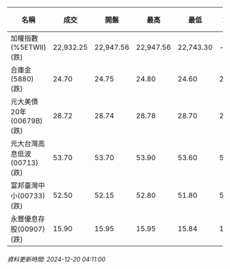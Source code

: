 | 名稱 | 成交 | 開盤 | 最高 | 最低 | 均價 | 成交金額(億) | 昨收 | 漲跌幅 | 漲跌 | 總量 | 昨量 | 振幅 |
| -------- | -------- | -------- | -------- |-------- | -------- | -------- |-------- |-------- |-------- | -------- | -------- |-------- |
|加權指數(%5ETWII) (跌)|22,932.25|22,947.56|22,947.56|22,743.30|-|4,108.51|23,168.67|1.02%|236.42|7,572,889|0|0.88%|
|合庫金(5880) (跌)|24.70|24.75|24.80|24.60|24.66|5.48|24.90|0.80%|0.20|22,237|9,409|0.80%|
|元大美債20年(00679B) (跌)|28.72|28.74|28.78|28.70|28.73|29.21|29.03|1.07%|0.31|101,682|121,819|0.28%|
|元大台灣高息低波(00713) (跌)|53.70|53.70|53.90|53.60|53.72|7.53|54.00|0.56%|0.30|14,009|13,763|0.56%|
|富邦臺灣中小(00733) (跌)|52.50|52.15|52.80|51.80|52.46|0.483|52.70|0.38%|0.20|921|607|1.90%|
|永豐優息存股(00907) (跌)|15.90|15.95|15.95|15.84|15.90|0.770|16.04|0.87%|0.14|4,842|1,558|0.69%|
###### 資料更新時間: 2024-12-20 04:11:00